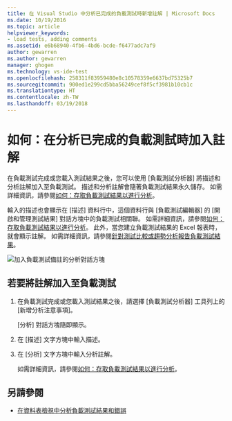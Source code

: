 ```yaml
---
title: 在 Visual Studio 中分析已完成的負載測試時新增註解 | Microsoft Docs
ms.date: 10/19/2016
ms.topic: article
helpviewer_keywords:
- load tests, adding comments
ms.assetid: e6b68940-4fb6-4bd6-bcde-f6477adc7af9
author: gewarren
ms.author: gewarren
manager: ghogen
ms.technology: vs-ide-test
ms.openlocfilehash: 258311f83959480e8c10578359e6637bd75325b7
ms.sourcegitcommit: 900ed1e299cd5bba56249cef8f5cf3981b10cb1c
ms.translationtype: HT
ms.contentlocale: zh-TW
ms.lasthandoff: 03/19/2018
---
```

# <a name="how-to-add-comments-while-analyzing-a-completed-load-test"></a>如何：在分析已完成的負載測試時加入註解

在負載測試完成或您載入測試結果之後，您可以使用 [負載測試分析器] 將描述和分析註解加入至負載測試。 描述和分析註解會隨著負載測試結果永久儲存。 如需詳細資訊，請參閱[如何：存取負載測試結果以進行分析](../test/how-to-access-load-test-results-for-analysis.md)。

輸入的描述也會顯示在 [描述] 資料行中，這個資料行與 [負載測試編輯器] 的 [開啟和管理測試結果] 對話方塊中的負載測試相關聯。 如需詳細資訊，請參閱[如何：存取負載測試結果以進行分析](../test/how-to-access-load-test-results-for-analysis.md)。 此外，當您建立負載測試結果的 Excel 報表時，就會顯示註解。 如需詳細資訊，請參閱[針對測試比較或趨勢分析報告負載測試結果](../test/compare-load-test-results.md)。

![加入負載測試備註的分析對話方塊](../test/media/ltest_ananotes.png)

## <a name="to-add-a-comment-to-a-load-test"></a>若要將註解加入至負載測試

1.  在負載測試完成或您載入測試結果之後，請選擇 [負載測試分析器] 工具列上的 [新增分析注意事項]。

     [分析] 對話方塊隨即顯示。

2.  在 [描述] 文字方塊中輸入描述。

3.  在 [分析] 文字方塊中輸入分析註解。

    如需詳細資訊，請參閱[如何：存取負載測試結果以進行分析](../test/how-to-access-load-test-results-for-analysis.md)。

## <a name="see-also"></a>另請參閱

- [在資料表檢視中分析負載測試結果和錯誤](../test/analyze-load-test-results-and-errors-in-the-tables-view.md)